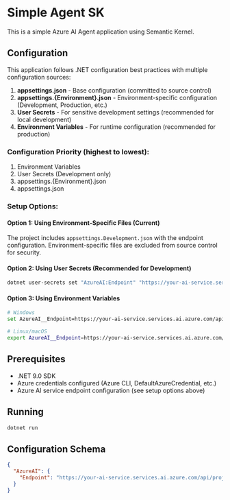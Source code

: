 # Simple Agent SK

This is a simple Azure AI Agent application using Semantic Kernel.

## Configuration

This application follows .NET configuration best practices with multiple configuration sources:

1. **appsettings.json** - Base configuration (committed to source control)
2. **appsettings.{Environment}.json** - Environment-specific configuration (Development, Production, etc.)
3. **User Secrets** - For sensitive development settings (recommended for local development)
4. **Environment Variables** - For runtime configuration (recommended for production)

### Configuration Priority (highest to lowest):
1. Environment Variables
2. User Secrets (Development only)
3. appsettings.{Environment}.json
4. appsettings.json

### Setup Options:

#### Option 1: Using Environment-Specific Files (Current)
The project includes `appsettings.Development.json` with the endpoint configuration.
Environment-specific files are excluded from source control for security.

#### Option 2: Using User Secrets (Recommended for Development)
```bash
dotnet user-secrets set "AzureAI:Endpoint" "https://your-ai-service.services.ai.azure.com/api/projects/your-project"
```

#### Option 3: Using Environment Variables
```bash
# Windows
set AzureAI__Endpoint=https://your-ai-service.services.ai.azure.com/api/projects/your-project

# Linux/macOS
export AzureAI__Endpoint=https://your-ai-service.services.ai.azure.com/api/projects/your-project
```

## Prerequisites

- .NET 9.0 SDK
- Azure credentials configured (Azure CLI, DefaultAzureCredential, etc.)
- Azure AI service endpoint configuration (see setup options above)

## Running

```bash
dotnet run
```

## Configuration Schema

```json
{
  "AzureAI": {
    "Endpoint": "https://your-ai-service.services.ai.azure.com/api/projects/your-project"
  }
}
```
